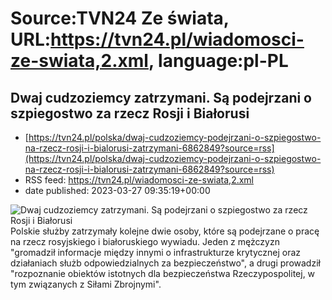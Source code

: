 # Source:TVN24 Ze świata, URL:https://tvn24.pl/wiadomosci-ze-swiata,2.xml, language:pl-PL

## Dwaj cudzoziemcy zatrzymani. Są podejrzani o szpiegostwo za rzecz Rosji i Białorusi
 - [https://tvn24.pl/polska/dwaj-cudzoziemcy-podejrzani-o-szpiegostwo-na-rzecz-rosji-i-bialorusi-zatrzymani-6862849?source=rss](https://tvn24.pl/polska/dwaj-cudzoziemcy-podejrzani-o-szpiegostwo-na-rzecz-rosji-i-bialorusi-zatrzymani-6862849?source=rss)
 - RSS feed: https://tvn24.pl/wiadomosci-ze-swiata,2.xml
 - date published: 2023-03-27 09:35:19+00:00

<img alt="Dwaj cudzoziemcy zatrzymani. Są podejrzani o szpiegostwo za rzecz Rosji i Białorusi" src="https://tvn24.pl/polska/cdn-zdjecie-iavdb5-sluzba-kontrwywiadu-wojskowego-6862878/alternates/LANDSCAPE_1280" />
    Polskie służby zatrzymały kolejne dwie osoby, które są podejrzane o pracę na rzecz rosyjskiego i białoruskiego wywiadu. Jeden z mężczyzn "gromadził informacje między innymi o infrastrukturze krytycznej oraz działaniach służb odpowiedzialnych za bezpieczeństwo", a drugi prowadził "rozpoznanie obiektów istotnych dla bezpieczeństwa Rzeczypospolitej, w tym związanych z Siłami Zbrojnymi".

